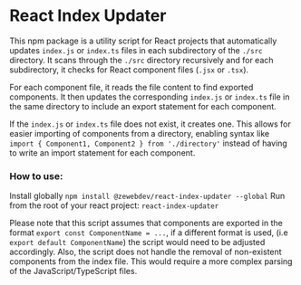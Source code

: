 # React Index Updater

This npm package is a utility script for React projects that automatically updates `index.js` or `index.ts` files in each subdirectory of the `./src` directory. It scans through the `./src` directory recursively and for each subdirectory, it checks for React component files (`.jsx` or `.tsx`).

For each component file, it reads the file content to find exported components. It then updates the corresponding `index.js` or `index.ts` file in the same directory to include an export statement for each component.

If the `index.js` or `index.ts` file does not exist, it creates one. This allows for easier importing of components from a directory, enabling syntax like `import { Component1, Component2 } from './directory'` instead of having to write an import statement for each component.

### How to use:

Install globally ``npm install @zewebdev/react-index-updater --global``
Run from the root of your react project: ``react-index-updater``

Please note that this script assumes that components are exported in the format ``export const ComponentName = ...``, if a different format is used, (i.e ``export default ComponentName``) the script would need to be adjusted accordingly. Also, the script does not handle the removal of non-existent components from the index file. This would require a more complex parsing of the JavaScript/TypeScript files.
